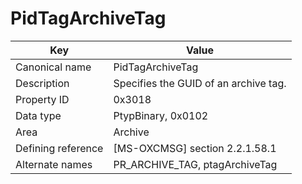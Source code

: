 # PidTagArchiveTag

| Key | Value |
|---|---|
| Canonical name | PidTagArchiveTag |
| Description | Specifies the GUID of an archive tag. |
| Property ID | 0x3018 |
| Data type | PtypBinary, 0x0102 |
| Area | Archive |
| Defining reference | [MS-OXCMSG] section 2.2.1.58.1 |
| Alternate names | PR_ARCHIVE_TAG, ptagArchiveTag |
